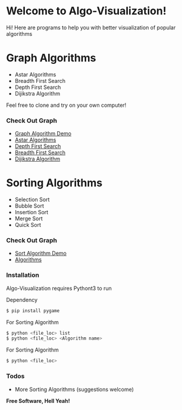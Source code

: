 # Welcome to  Algo-Visualization!

Hi!
Here are programs to help you with better visualization of popular algorithms

# Graph Algorithms

  - Astar Algorithms
  - Breadth First Search
  - Depth First Search
  - Dijikstra Algorithm 

Feel free to clone and try on your own computer!

### Check Out Graph
* [Graph Algorithm Demo](https://fantasy-08.github.io/Algo-Visualization-/graph/)
*  [Astar Algorithms](https://github.com/fantasy-08/Algo-Visualization-/blob/master/A_Star%20Algorithm.py)
*  [Depth First Search](https://github.com/fantasy-08/Algo-Visualization-/blob/master/DFS.py)
*  [Breadth First Search](https://github.com/fantasy-08/Algo-Visualization-/blob/master/BFS.py)
*  [Dijikstra Algorithm ](https://github.com/fantasy-08/Algo-Visualization-/blob/master/Dijikstra.py)

# Sorting Algorithms

  - Selection Sort
  - Bubble Sort
  - Insertion Sort
  - Merge Sort
  - Quick Sort


### Check Out Graph
* [Sort Algorithm Demo](https://fantasy-08.github.io/Algo-Visualization-/sorting/)
* [Algorithms](https://github.com/fantasy-08/Algo-Visualization-/blob/master/sorting/my_algorithms.py)

### Installation

Algo-Visualization  requires Pythont3 to run

Dependency 
```sh
$ pip install pygame
```

For Sorting Algorithm
```sh
$ python <file_loc> list
$ python <file_loc> <Algorithm name>
```

For Sorting Algorithm
```sh
$ python <file_loc> 
```
### Todos

 - More Sorting Algorithms (suggestions welcome)

**Free Software, Hell Yeah!**


